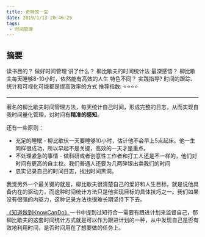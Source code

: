 ```yaml
---
title: 奇特的一生 
date: 2019/1/13 20:46:25
tags:
 - 时间管理 
---
```


## 摘要
读书目的？ 做好时间管理
讲了什么？ 柳比歇夫的时间统计法
最深感悟？ 柳比歇夫每天睡够8-10小时，依然能有高效的人生
特色不同？ 
实践指导?  时间的跟踪、统计和可视化可能都是提高效率的方式 
推荐指数:  ⭐️⭐️️⭐️⭐️ 
<!-- more -->
---

著名的柳比歇夫时间管理方法，每天统计自己时间，形成完整的日志，从而实现自我时间量化管理，对时间有**精准的感知**。

还有一些原则：
* 充足的睡眠 - 柳比歇伏一天要睡够10小时，估计他不会早上5点起床。他一生同样很成功，所以早起不是关键，高效的一天才是重点。
* 不处理紧急的事情 - 做科研或者创意性工作者和打工人还是不一样的，他们对时间有更高的自主权。我们普通人还要为几两碎银出卖我们的时间
* 忠实记录自己的时间日志，找出时间黑洞。

我觉另外一个最关键的就是，柳比歇夫很清楚自己的爱好和人生目标，就是说他具备内在的驱动力，而这种时间统计方法只是他实现目标的具体技巧之一。我们如果没有很强的内驱力，这种记录方法也很难长期坚持下下去。

[《知道做到KnowCanDo》](../知道做到KnowCanDo)一书中提到过知行合一需要有跟进计划来监督自己，那柳比歇夫的这套时间统计方式就是可以作为跟进计划的一种，从中发现自己是否有效地利用时间，是否时间用在了想要做的任务上。



